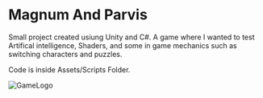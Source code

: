 # Magnum And Parvis
Small project created usiung Unity and C#. A game where I wanted to test Artifical intelligence, Shaders, and some in game mechanics such as switching characters and puzzles.

Code is inside Assets/Scripts Folder.

![GameLogo](https://github.com/VascoCorreia/MagnumAndParvis/tree/master/Media/game_logo.png)
